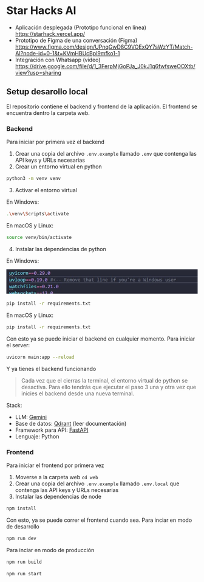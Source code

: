 # Star Hacks AI

- Aplicación desplegada (Prototipo funcional en línea)
https://starhack.vercel.app/
- Prototipo de Figma de una conversación (Figma)
https://www.figma.com/design/UPnqGwD8C9VOExQY7sWzYT/Match-AI?node-id=0-1&t=KVmHBUcBpl9mfko1-1
- Integración con Whatsapp (video)
https://drive.google.com/file/d/1_3FerpMjGoPJa_J0kJ1q6fwfsweOOXtb/view?usp=sharing

## Setup desarollo local
El repositorio contiene el backend y frontend de la aplicación. El frontend se encuentra dentro la carpeta web. 
### Backend
Para iniciar por primera vez el backend
1. Crear una copia del archivo `.env.example` llamado `.env` que contenga las API keys y URLs necesarias
2. Crear un entorno virtual en python
```sh
python3 -m venv venv
```
3. Activar el entorno virtual

En Windows:
```sh
.\venv\Scripts\activate
```
En macOS y Linux:
```sh
source venv/bin/activate
```
4. Instalar las dependencias de python

En Windows:

![Descripción de la imagen](instruccion.jpg)
```sh
pip install -r requirements.txt
```
En macOS y Linux:
```sh
pip install -r requirements.txt
```
Con esto ya se puede iniciar el backend en cualquier momento. Para iniciar el server:
```sh
uvicorn main:app --reload
```
Y ya tienes el backend funcionando
> Cada vez que el cierras la terminal, el entorno virtual de python se desactiva. Para ello tendrás que ejecutar el paso 3 una y otra vez que inicies el backend desde una nueva terminal.

Stack:
- LLM: [Gemini](https://ai.google.dev/gemini-api/docs/get-started/python)
- Base de datos: [Qdrant](https://qdrant.tech/documentation/) (leer documentación)
- Framework para API: [FastAPI](https://qdrant.tech/documentation/)
- Lenguaje: Python

### Frontend
Para iniciar el frontend por primera vez
1. Moverse a la carpeta web `cd web`
2. Crear una copia del archivo `.env.example` llamado `.env.local` que contenga las API keys y URLs necesarias
3. Instalar las dependencias de node 
```sh
npm install
```
Con esto, ya se puede correr el frontend cuando sea. 
Para inciar en modo de desarrollo
```sh
npm run dev
```
Para inciar en modo de producción
```sh
npm run build
```
```sh
npm run start
```
